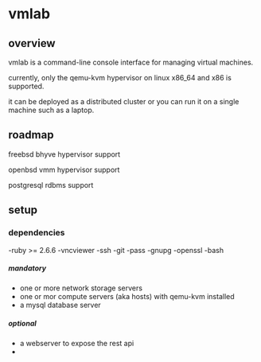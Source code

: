 # vmlab

## overview
vmlab is a command-line console interface for managing virtual machines.

currently, only the qemu-kvm hypervisor on linux x86_64 and x86 is supported.

it can be deployed as a distributed cluster or you can run it on a single machine such as a laptop.

## roadmap
freebsd bhyve hypervisor support

openbsd vmm hypervisor support

postgresql rdbms support

## setup



### dependencies
-ruby >= 2.6.6
-vncviewer
-ssh
-git
-pass
-gnupg
-openssl
-bash

##### mandatory
- one or more network storage servers
- one or mor compute servers (aka hosts) with qemu-kvm installed
- a mysql database server
##### optional
- a webserver to expose the rest api
- 
